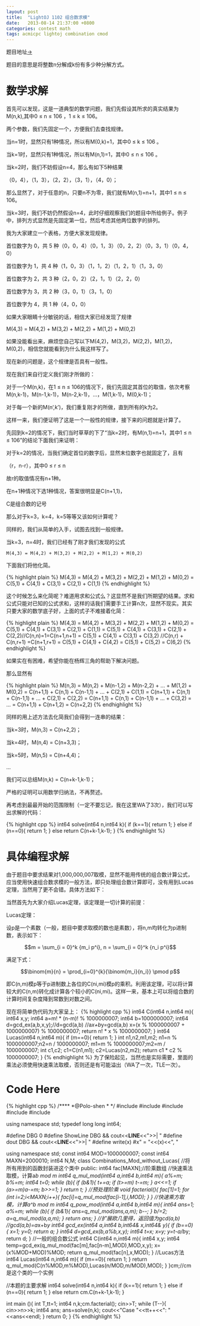 ```yaml
---
layout: post
title:  "LightOJ 1102 组合数求模"
date:   2013-08-14 21:37:00 +0800
categories: contest math
tags: acmicpc lightoj combination cmod
---
```


题目地址[->](http://www.lightoj.com/volume_showproblem.php?problem=1102)

题目的意思是将整数n分解成k份有多少种分解方式。

# 数学求解

首先可以发现，这是一道典型的数学问题，我们先假设其所求的真实结果为M(n,k),其中0 ≤ n ≤ 106 ，1 ≤ k ≤ 106。

两个参数，我们先固定一个，方便我们去查找规律。

当n=1时，显然只有1种情况，所以有M(0,k)=1，其中0 ≤ k ≤ 106 。

当k=1时，显然只有1种情况，所以有M(n,1)=1，其中0 ≤ n ≤ 106 。

当k=2时，我们不妨假设n=4，那么有如下5种结果

（0，4），（1，3），（2，2），（3，1），（4，0）；

那么显然了，对于任意的n，只要n不为零，我们就有M(n,1)=n+1，其中1 ≤ n ≤ 106。

当k=3时，我们不妨仍然假设n=4，此时仔细观察我们的题目中所给例子。例子中，排列方式显然是先固定第一位，然后考虑其他两位数字的排列。

我为大家建立一个表格，方便大家发现规律。

首位数字为 0，共 5 种（0，0，4）（0，1，3）（0，2，2）（0，3，1）（0，4，0）

首位数字为 1，共 4 种（1，0，3）（1，1，2）（1，2，1）（1，3，0）

首位数字为 2，共 3 种（2，0，2）（2，1，1）（2，2，0）

首位数字为 3，共 2 种（3，0，1）（3，1，0）

首位数字为 4，共 1 种（4，0，0）

如果大家眼睛十分敏锐的话，相信大家已经发现了规律

M(4,3) = M(4,2) + M(3,2) + M(2,2) + M(1,2) + M(0,2)

如果没能看出来，麻烦您自己写以下M(4,2)，M(3,2)，M(2,2)，M(1,2)，M(0,2)，相信您就能看到为什么我这样写了。

现在新的问题是，这个规律是否具有一般性。

现在我们来自行定义我们刚才所做的：

对于一个M(n,k)，在1 ≤ n ≤ 106的情况下，我们先固定其首位的取值，依次考察M(n,k-1)，M(n-1,k-1)，M(n-2,k-1)，...，M(1,k-1)，M(0,k-1)；

对于每一个新的M(n‘,k’)，我们重复刚才的所做，直到所有的k为2。

这样一来，我们便证明了这是一个一般性的规律，接下来的问题就是计算了。

先回到k=2的情况下，我们当时草草的下了“当k=2时，有M(n,1)=n+1，其中1 ≤ n ≤ 106”的结论下面我们来证明：

对于k=2的情况，当我们确定首位的数字后，显然末位数字也就固定了，且有

（r，n-r），其中0 ≤ r ≤ n

故r的取值情况有n+1种。

在n+1种情况下选1种情况，答案很明显是C(n+1,1)，

C是组合数的记号

那么对于k=3，k=4，k=5等等又该如何计算呢？

同样的，我们从简单的入手，试图去找到一般规律。

当k=3，n=4时，我们已经有了刚才我们发现的公式

    M(4,3) = M(4,2) + M(3,2) + M(2,2) + M(1,2) + M(0,2)

下面我们将他化简。

{% highlight plain %}
M(4,3) = M(4,2) + M(3,2) + M(2,2) + M(1,2) + M(0,2)
= C(5,1) + C(4,1) + C(3,1) + C(2,1) + C(1,1)
{% endhighlight %}

这个时候怎么来化简呢？难道用求和公式么？这显然不是我们所期望的结果。求和公式只能对已知的公式求和，这样的话我们需要手工计算n次，显然不现实。其实只要大家的数学底子好，上面的式子不难接着化简：

{% highlight plain %}
M(4,3) = M(4,2) + M(3,2) + M(2,2) + M(1,2) + M(0,2)
= C(5,1) + C(4,1) + C(3,1) + C(2,1) + C(1,1)
= C(5,1) + C(4,1) + C(3,1) + C(2,1) + C(2,2)//C(n,n)=1=C(n+1,n+1)
= C(5,1) + C(4,1) + C(3,1) + C(3,2) //C(n,r) + C(n,r+1) =C(n+1,r+1)
= C(5,1) + C(4,1) + C(4,2)
= C(5,1) + C(5,2)
= C(6,2)
{% endhighlight %}

如果实在有困难，希望你能在杨辉三角的帮助下解决问题。

那么显然有

{% highlight plain %}
M(n,3) = M(n,2) + M(n-1,2) + M(n-2,2) + ... + M(1,2) + M(0,2)
= C(n+1,1) + C(n,1) + C(n-1,1) + ... + C(2,1) + C(1,1)
= C(n+1,1) + C(n,1) + C(n-1,1) + ... + C(2,1) + C(2,2)
= C(n+1,1) + C(n,1) + C(n-1,1) + ... + C(3,2)
= ...
= C(n+1,1) + C(n+1,2)
= C(n+2,2)
{% endhighlight %}

同样的用上述方法去化简我们会得到一连串的结果：

当k=3时，M(n,3) = C(n+2,2)；

当k=4时，M(n,4) = C(n+3,3)；

当k=5时，M(n,5) = C(n+4,4)；

...

我们可以总结M(n,k) = C(n+k-1,k-1)；

严格的证明可以用数学归纳法，不再赘述。

再考虑到最最开始的范围限制（一定不要忘记，我在这里WA了3次），我们可以写出求解的代码：

{% highlight cpp %}
int64 solve(int64 n,int64 k){
	if (k==1){
		return 1;
	}
	else if (n==0){
		return 1;
	}
	else return C(n+k-1,k-1);
}
{% endhighlight %}

# 具体编程求解 

由于题目中要求结果对1,000,000,007取模，显然不能用传统的组合数计算公式，应当使用快速组合数求模的一般方法，即只处理组合数计算即可，没有用到Lucas定理，当然用了更不会错。具体方法如下：

当然首先为大家介绍Lucas定理，该定理是一切计算的前提：

Lucas定理：

设p是一个素数（一般，题目中要求取模的数也是素数），将n,m均转化为p进制数，表示如下：

$$m = \sum_{i = 0}^k {m_i p^i}, n = \sum_{i = 0}^k {n_i p^i}$$

满足下式：

$$\binom{m}{n} = \prod_{i=0}^{k}{\binom{m_i}{n_i}} \pmod p$$


即C(n,m)模p等于p进制数上各位的C(ni,mi)模p的乘积。利用该定理，可以将计算较大的C(n,m)转化成计算各个较小的C(ni,mi)。这样一来，基本上可以将组合数的计算时间复杂度降到常数到对数之间。

现在将简单伪代码为大家呈上：
{% highlight cpp %}
int64 C(int64 n,int64 m){
	int64 x,y;
	int64 a=m! * (n-m)! % 1000000007;
	int64 b=1000000007;
	int64 d=gcd_ex(a,b,x,y);//d=gcd(a,b)
	//a*x+b*y=gcd(a,b)
	x=(x % 1000000007 + 1000000007) % 1000000007;
	return n! * x % 1000000007;
}
int64 Lucas(int64 n,int64 m){
	if (m==0){
		return 1;
	}
	int n1,n2,m1,m2;
	n1=n % 1000000007;n2=n / 1000000007;
	m1=m % 1000000007;m2=m / 1000000007;
	int c1,c2;
	c1=C(n1,m1);
	c2=Lucas(n2,m2);
	return c1 * c2 % 1000000007;
}
{% endhighlight %}
为了保险起见，当然也是实际需要，里面的乘法必须使用快速乘法取模，否则还是有可能溢出（WA了一次，TLE一次）。

# Code Here
{% highlight cpp %}
/****
	*@Polo-shen
	*
	*/
#include <cmath>
#include <cstdio>
#include <cstring>
#include <iostream>
#include <algorithm>

using namespace std;
typedef long long int64;

#define DBG 0
#define ShowLine DBG && cout<<__LINE__<<">>| "
#define dout DBG && cout<<__LINE__<<">>| "
#define write(x) #x" = "<<(x)<<", "

using namespace std;
const int64 MOD=1000000007;
const int64 MAXN=2000010;
int64 N,M;
class Combinations_Mod_without_Lucas{
//将所有用到的函数封装进这个类中
public:
	int64 fac[MAXN];//阶乘数组
	//快速乘法取模，计算a*b mod m
	int64 q_mul_mod(int64 a,int64 b,int64 m){
		a%=m;
		b%=m;
		int64 t=0;
		while (b){
			if (b&1){
				t+=a;
				if (t>=m)
					t-=m;
			}
			a<<=1;
			if (a>=m)a-=m;
			b>>=1;
		}
		return t;
	}
	//预处理阶乘
	void facterial(){
		fac[1]=1;
		for (int i=2;i<MAXN;i++){
			fac[i]=q_mul_mod(fac[i-1],i,MOD);
		}
	}
	//快速乘方取模，计算a^b mod m
	int64 q_pow_mod(int64 a,int64 b,int64 m){
		int64 ans=1;
		a%=m;
		while (b){
			if (b&1){
				ans=q_mul_mod(ans,a,m);
				b--;
			}
			b/=2;
			a=q_mul_mod(a,a,m);
		}
		return ans;
	}
	//扩展欧几里得，返回值为gcd(a,b)
	//gcd(a,b)=a*x+b*y
	int64 gcd_ex(int64 a,int64 b,int64& x,int64& y){
		if (b==0){
			x=1;
			y=0;
			return a;
		}
		int64 d=gcd_ex(b,a%b,x,y);
		int64 t=x;
		x=y;
		y=t-a/b*y;
		return d;
	}
	//一般的组合数公式
	int64 C(int64 n,int64 m){
		int64 x,y;
		int64 temp=gcd_ex(q_mul_mod(fac[m],fac[n-m],MOD),MOD,x,y);
		x=(x%MOD+MOD)%MOD;
		return q_mul_mod(fac[n],x,MOD);
	}
	//Lucas方法
	int64 Lucas(int64 n,int64 m){
		if (m==0){
			return 1;
		}
		return q_mul_mod(C(n%MOD,m%MOD),Lucas(n/MOD,m/MOD),MOD);
	}
}cm;//cm是这个类的一个实例

//本题的主要求解
int64 solve(int64 n,int64 k){
	if (k==1){
		return 1;
	}
	else if (n==0){
		return 1;
	}
	else return cm.C(n+k-1,k-1);
}

int main (){
	int T,tt=1;
	int64 n,k;cm.facterial();
	cin>>T;
	while (T--){
		cin>>n>>k;
		int64 ans;
		ans=solve(n,k);
		cout<<"Case "<<tt++<<": "<<ans<<endl;
	}
	return 0;
}
{% endhighlight %}